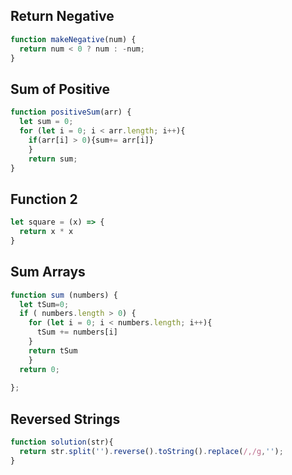 ## Return Negative

```js
function makeNegative(num) {
  return num < 0 ? num : -num;
}
```

## Sum of Positive

```js
function positiveSum(arr) {
  let sum = 0;
  for (let i = 0; i < arr.length; i++){
    if(arr[i] > 0){sum+= arr[i]}
    }
    return sum;
}

```

## Function 2

```js
let square = (x) => {
  return x * x
}

```

## Sum Arrays

```js
function sum (numbers) {
  let tSum=0;
  if ( numbers.length > 0) { 
    for (let i = 0; i < numbers.length; i++){
      tSum += numbers[i]
    }
    return tSum  
    }
  return 0;
    
};

```

## Reversed Strings

```js
function solution(str){
  return str.split('').reverse().toString().replace(/,/g,'');
}
```
